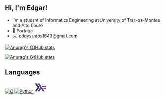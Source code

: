 ## Hi, I'm Edgar!

-  I’m a student of Informatics Engineering at University of Trás-os-Montes and Alto Douro  
- 📌 Portugal
- ✉️ [eddysantos1643@gmail.com](mailto:eddysantos1643@gmail.com)

 </div>

<!--<div align="center">
  <a href="https://github.com/edgarsantos0">
  <img height="130px" src="https://github-readme-stats.vercel.app/api?username=edgarsantos0&show_icons=true&theme=material-palenight&include_all_commits=true&count_private=true"/>
  <img height="130px" src="https://github-readme-stats.vercel.app/api/top-langs/?username=edgarsantos0&layout=compact&langs_count=7&theme=material-palenight"/>
</div>-->

[![Anurag's GitHub stats](https://github-readme-stats.vercel.app/api?username=edgarsantos0&theme=material-palenight&showicons=true)](https://github.com/anuraghazra/github-readme-stats)

</div>

[![Anurag's GitHub stats](https://github-readme-stats.vercel.app/api/top-langs?username=edgarsantos0&langs_count=10&layout=compact&theme=material-palenight&showicons=true)](https://github.com/anuraghazra/github-readme-stats)

</div>

## Languages

<div align="left">
  <a href="https://docs.microsoft.com/en-us/cpp/?view=msvc-170" target="_blank" rel="noreferrer"><img src="https://raw.githubusercontent.com/danielcranney/readme-generator/main/public/icons/skills/c-colored.svg" width="36" height="36" alt="C" /></a>
  <a href="https://www.python.org/doc/" target="_blank" rel="noreferrer"><img src="https://raw.githubusercontent.com/danielcranney/readme-generator/main/public/icons/skills/python-colored.svg" width="36" height="36" alt="Python" /></a>
   <a href="https://www.haskell.org/documentation/" target="_blank" rel="noreferrer"><img src="https://github.com/devicons/devicon/blob/master/icons/haskell/haskell-original.svg" width="36" height="36" alt="Haskell" /></a>
  
</div>
